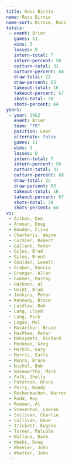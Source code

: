 ```yaml
---
title: Ross Birnie
name: Ross Birnie
name-sort: Birnie, Ross
totals:
 - event: Brier
   games: 11
   wins: 3
   losses: 8
   inturn-total: 7
   inturn-percent: 50
   outturn-total: 31
   outturn-percent: 68
   draw-total: 22
   draw-percent: 63
   takeout-total: 16
   takeout-percent: 67
   shots-total: 38
   shots-percent: 64
years:
 - year: 1982
   event: Brier
   team: "TR"
   position: Lead
   alternate: false
   games: 11
   wins: 3
   losses: 8
   inturn-total: 7
   inturn-percent: 50
   outturn-total: 31
   outturn-percent: 68
   draw-total: 22
   draw-percent: 63
   takeout-total: 16
   takeout-percent: 67
   shots-total: 38
   shots-percent: 64
vs:
 - Aitken, Don
 - Armour, Doug
 - Bowden, Clive
 - Charteris, Wayne
 - Cormier, Robert
 - Gallant, Peter
 - Giles, Brad
 - Giles, Brent
 - Goulden, Lowell
 - Graber, Dennis
 - Granger, Allan
 - Gummer, Murray
 - Hackner, Al
 - Heidt, Brad
 - Jenkins, Peter
 - Kennedy, Bruce
 - Laidlaw, Bob
 - Lang, Lloyd
 - Lang, Rick
 - Logan, Mel
 - MacArthur, Bruce
 - MacPhee, Peter
 - Maksymetz, Richard
 - Monkman, Greg
 - Morkin, Gary
 - Morris, Earle
 - Munro, Bruce
 - Nichol, Bob
 - Noseworthy, Mark
 - Palk, Shelly
 - Paterson, Bruce
 - Perry, Randy
 - Rechenmacher, Warren
 - Rodd, Roy
 - Roemer, Al
 - Steventon, Lawren
 - Sullivan, Charlie
 - Sullivan, Dave
 - Trickett, Eugene
 - Turner, Malcolm
 - Wallace, Dave
 - Weeks, Doug
 - Wheeler, John
 - Whetter, John
---
```

